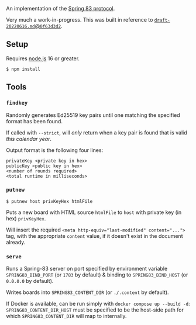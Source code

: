 An implementation of the [Spring 83 protocol](https://github.com/robinsloan/spring-83-spec).

Very much a work-in-progress. This was built in reference to [`draft-20220616.md`@`0f63d3d2`](https://github.com/robinsloan/spring-83-spec/blob/0f63d3d25125106ad23428bcdaeb43b2c7840d53/draft-20220616.md).

## Setup

Requires [node.js](https://nodejs.org/) 16 or greater.

```
$ npm install
```

## Tools

### `findkey`

Randomly generates Ed25519 key pairs until one matching the specified format has been found.

If called with `--strict`, will _only_ return when a key pair is found that is valid _this calendar year_.

Output format is the following four lines:

```
privateKey <private key in hex>
publicKey <public key in hex>
<number of rounds required>
<total runtime in milliseconds>
```

### `putnew`

```
$ putnew host privKeyHex htmlFile
```

Puts a new board with HTML source `htmlFile` to `host` with private key (in hex) `privKeyHex`.

Will insert the required `<meta http-equiv="last-modified" content="...">` tag, with the appropriate `content` value, if it doesn't exist in the document already.

### `serve`

Runs a Spring-83 server on port specified by environment variable `SPRING83_BIND_PORT` (or `1783` by default) & binding to `SPRING83_BIND_HOST` (or `0.0.0.0` by default).

Writes boards into `SPRING83_CONTENT_DIR` (or `./.content` by default).

If Docker is available, can be run simply with `docker compose up --build -d`: `SPRING83_CONTENT_DIR_HOST` must be specified to be the host-side path for which `SPRING83_CONTENT_DIR` will map to internally.
